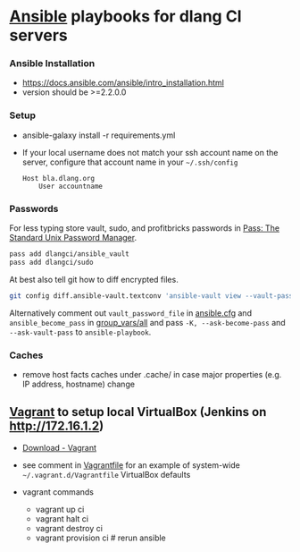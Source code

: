# [Ansible](https://ansible.com) playbooks for dlang CI servers

### Ansible Installation

- https://docs.ansible.com/ansible/intro_installation.html
- version should be >=2.2.0.0

### Setup

- ansible-galaxy install -r requirements.yml

- If your local username does not match your ssh account name on the
  server, configure that account name in your `~/.ssh/config`
  ```
  Host bla.dlang.org
      User accountname
  ```

### Passwords

For less typing store vault, sudo, and profitbricks passwords in [Pass: The Standard Unix Password Manager](https://www.passwordstore.org/).
```sh
pass add dlangci/ansible_vault
pass add dlangci/sudo
```
At best also tell git how to diff encrypted files.
```sh
git config diff.ansible-vault.textconv 'ansible-vault view --vault-password-file=ansible/query_vault_pass.sh'
```
Alternatively comment out `vault_password_file` in [ansible.cfg](ansible.cfg) and `ansible_become_pass` in [group_vars/all](group_vars/all)
and pass `-K, --ask-become-pass` and `--ask-vault-pass` to `ansible-playbook`.

### Caches

- remove host facts caches under .cache/ in case major properties (e.g. IP address, hostname) change

## [Vagrant](https://www.vagrantup.com/) to setup local VirtualBox (Jenkins on http://172.16.1.2)

- [Download - Vagrant](https://www.vagrantup.com/downloads.html)

- see comment in [Vagrantfile](Vagrantfile) for an example of system-wide `~/.vagrant.d/Vagrantfile` VirtualBox defaults

- vagrant commands
  - vagrant up ci
  - vagrant halt ci
  - vagrant destroy ci
  - vagrant provision ci # rerun ansible
